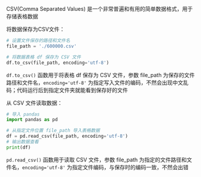 CSV(Comma Separated Values) 是一个非常普遍和有用的简单数据格式，用于存储表格数据

将数据保存为CSV文件：

```python
# 设置文件保存的路径和文件名
file_path = './600000.csv'

# 将数据表格 df 保存为 CSV 文件
df.to_csv(file_path, encoding='utf-8')  
```

`df.to_csv()` 函数用于将表格 df 保存为 CSV 文件，参数 file_path 为保存的文件路径和文件名，`encoding='utf-8'` 为指定写入文件的编码，不然会出现中文乱码；代码运行后到指定文件夹就能看到保存好的文件

从 CSV 文件读取数据：

```python
# 导入 pandas
import pandas as pd  

# 从指定文件位置 file_path 导入表格数据
df = pd.read_csv(file_path, encoding='utf-8')
# 输出数据查看
print(df)
```

`pd.read_csv()` 函数用于读取 CSV 文件，参数 file_path 为指定的文件路径和文件名，`encoding='utf-8'` 为指定文件编码，与保存时的编码一致，不然会出错